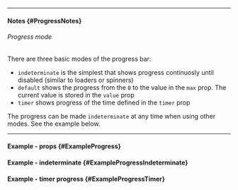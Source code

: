 ___

#### Notes {#ProgressNotes}

###### Progress mode

There are three basic modes of the progress bar:

- `indeterminate` is the simplest that shows progress continuosly until disabled (similar to loaders or spinners)
- `default` shows the progress from the `0` to the value in the `max` prop. The current value is stored in the `value` prop
- `timer` shows progress of the time defined in the `timer` prop

The progress can be made `indeterminate` at any time when using other modes. See the example below.

---

#### Example - props {#ExampleProgress}

<example name="ExampleProgress"></example>

#### Example - indeterminate {#ExampleProgressIndeterminate}

<example name="ExampleProgressIndeterminate"></example>

#### Example - timer progress {#ExampleProgressTimer}

<example name="ExampleProgressTimer"></example>

